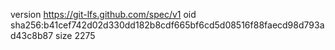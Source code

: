 version https://git-lfs.github.com/spec/v1
oid sha256:b41cef742d02d330dd182b8cdf665bf6cd5d08516f88faecd98d793ad43c8b87
size 2275

